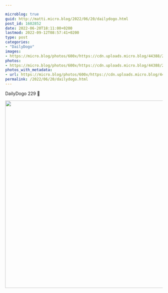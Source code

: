 ```yaml
---

microblog: true
guid: http://matti.micro.blog/2022/06/20/dailydogo.html
post_id: 1602852
date: 2022-06-20T18:11:00+0200
lastmod: 2022-09-12T08:57:41+0200
type: post
categories:
- "DailyDogo"
images:
- https://micro.blog/photos/600x/https://cdn.uploads.micro.blog/44388/2022/54e3b698d7.jpg
photos:
- https://micro.blog/photos/600x/https://cdn.uploads.micro.blog/44388/2022/54e3b698d7.jpg
photos_with_metadata:
- url: https://micro.blog/photos/600x/https://cdn.uploads.micro.blog/44388/2022/54e3b698d7.jpg
permalink: /2022/06/20/dailydogo.html
---
```

DailyDogo 229 🐶

<img src="https://micro.blog/photos/600x/https://blog.martin-haehnel.de/uploads/2022/54e3b698d7.jpg" width="600" height="600" alt="" />
